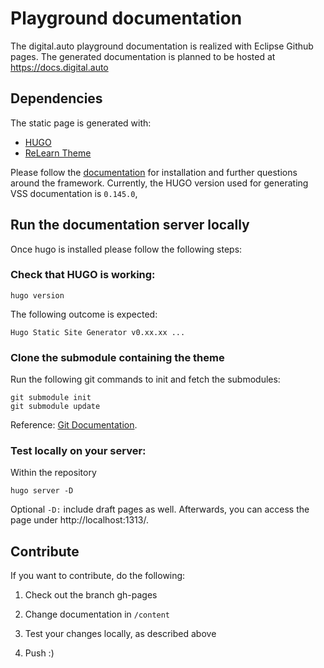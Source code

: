 # Playground documentation

The digital.auto playground documentation is realized with Eclipse Github pages.
The generated documentation is planned to be hosted at https://docs.digital.auto

## Dependencies

The static page is generated with:

-   [HUGO](https://gohugo.io/)
-   [ReLearn Theme](https://github.com/McShelby/hugo-theme-relearn/)

Please follow the [documentation](https://gohugo.io/documentation/) for installation and further questions around the framework.
Currently, the HUGO version used for generating VSS documentation is `0.145.0`,

## Run the documentation server locally

Once hugo is installed please follow the following steps:

### Check that HUGO is working:

```
hugo version
```

The following outcome is expected:

```
Hugo Static Site Generator v0.xx.xx ...
```

### Clone the submodule containing the theme

Run the following git commands to init and fetch the submodules:

```
git submodule init
git submodule update
```

Reference: [Git Documentation](https://git-scm.com/book/en/v2/Git-Tools-Submodules).

### Test locally on your server:

Within the repository

```
hugo server -D 
```

Optional `-D:` include draft pages as well. Afterwards, you can access the
page under http://localhost:1313/.

## Contribute

If you want to contribute, do the following:

1. Check out the branch gh-pages

2. Change documentation in `/content`

3. Test your changes locally, as described above

4. Push :)
